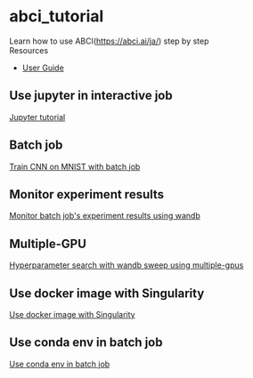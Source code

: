 # abci_tutorial
Learn how to use ABCI(https://abci.ai/ja/) step by step  
Resources  
- [User Guide](https://docs.abci.ai/ja/)

## Use jupyter in interactive job
[Jupyter tutorial](jupyter_tutorial.md)
## Batch job
[Train CNN on MNIST with batch job](batch_job_tutorial.md)
## Monitor experiment results
[Monitor batch job's experiment results using wandb](experiment)
## Multiple-GPU
[Hyperparameter search with wandb sweep using multiple-gpus](multi_gpu)
## Use docker image with Singularity
[Use docker image with Singularity](https://github.com/kenoharada/abci_tutorial/blob/main/docker_image_with_singularity.md)
## Use conda env in batch job
[Use conda env in batch job]()
